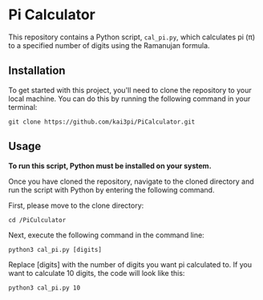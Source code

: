 # Pi Calculator
This repository contains a Python script, `cal_pi.py`, which calculates pi (π) to a specified number of digits using the Ramanujan formula.



## Installation
To get started with this project, you'll need to clone the repository to your local machine. You can do this by running the following command in your terminal:

`git clone https://github.com/kai3pi/PiCalculator.git`



## Usage
__To run this script, Python must be installed on your system.__


Once you have cloned the repository, navigate to the cloned directory and run the script with Python by entering the following command.

First, please move to the clone directory:

`cd /PiCulculator`

Next, execute the following command in the command line:

`python3 cal_pi.py [digits]`

Replace [digits] with the number of digits you want pi calculated to.
If you want to calculate 10 digits, the code will look like this:

`python3 cal_pi.py 10`
